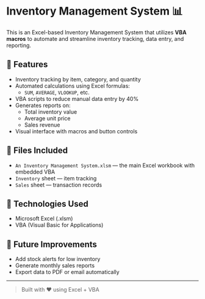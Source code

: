 # Inventory Management System 📊

This is an Excel-based Inventory Management System that utilizes **VBA macros** to automate and streamline inventory tracking, data entry, and reporting.

## 🔧 Features

- Inventory tracking by item, category, and quantity
- Automated calculations using Excel formulas:
  - `SUM`, `AVERAGE`, `VLOOKUP`, etc.
- VBA scripts to reduce manual data entry by 40%
- Generates reports on:
  - Total inventory value
  - Average unit price
  - Sales revenue
- Visual interface with macros and button controls

## 📁 Files Included

- `An Inventory Management System.xlsm` — the main Excel workbook with embedded VBA
- `Inventory` sheet — item tracking
- `Sales` sheet — transaction records

## 🧠 Technologies Used

- Microsoft Excel (.xlsm)
- VBA (Visual Basic for Applications)

## 🚀 Future Improvements

- Add stock alerts for low inventory
- Generate monthly sales reports
- Export data to PDF or email automatically



---

> Built with ❤️ using Excel + VBA

